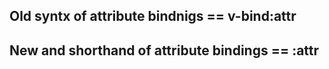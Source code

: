 ## Old syntx of attribute bindnigs == v-bind:attr

## New and shorthand of attribute bindings == :attr